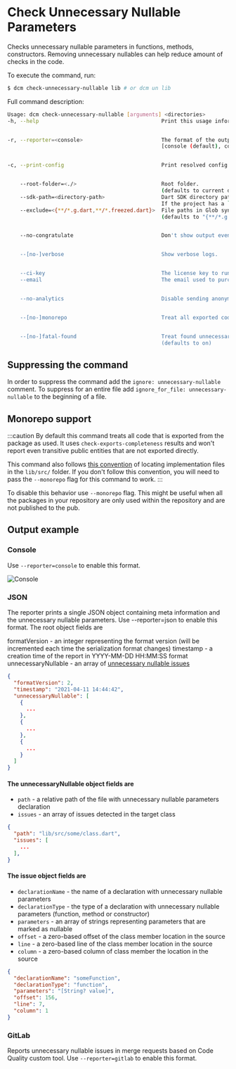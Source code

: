 # Check Unnecessary Nullable Parameters

Checks unnecessary nullable parameters in functions, methods, constructors. Removing unnecessary nullables can help reduce amount of checks in the code.

To execute the command, run:
```sh
$ dcm check-unnecessary-nullable lib # or dcm un lib
```
Full command description:
```sh
Usage: dcm check-unnecessary-nullable [arguments] <directories>
-h, --help                                       Print this usage information.


-r, --reporter=<console>                         The format of the output of the analysis.
                                                 [console (default), codeclimate, json, gitlab]


-c, --print-config                               Print resolved config.


    --root-folder=<./>                           Root folder.
                                                 (defaults to current directory)
    --sdk-path=<directory-path>                  Dart SDK directory path.
                                                 If the project has a `.fvm/flutter_sdk` symlink, it will be used if the SDK is not found.
    --exclude=<{**/*.g.dart,**/*.freezed.dart}>  File paths in Glob syntax to be exclude.
                                                 (defaults to "{**/*.g.dart,**/*.freezed.dart}")


    --no-congratulate                            Don't show output even when there are no issues.


    --[no-]verbose                               Show verbose logs.


    --ci-key                                     The license key to run on CI server. Can be provided via DCM_CI_KEY env variable.
    --email                                      The email used to purchase the license. Can be provided via DCM_EMAIL env variable.


    --no-analytics                               Disable sending anonymous usage statistics.


    --[no-]monorepo                              Treat all exported code with parameters as non-nullable by default.


    --[no-]fatal-found                           Treat found unnecessary nullable parameters as fatal.
                                                 (defaults to on)
```
## Suppressing the command

In order to suppress the command add the `ignore: unnecessary-nullable` comment. To suppress for an entire file add `ignore_for_file: unnecessary-nullable` to the beginning of a file.
## Monorepo support

:::caution
By default this command treats all code that is exported from the package as used. It uses `check-exports-completeness` results and won't report even transitive public entities that are not exported directly.

This command also follows [this convention](https://dart.dev/tools/pub/package-layout#implementation-files) of locating implementation files in the `lib/src/` folder. If you don't follow this convention, you will need to pass the `--monorepo` flag for this command to work.
:::

To disable this behavior use `--monorepo` flag. This might be useful when all the packages in your repository are only used within the repository and are not published to the pub.

## Output example
### Console

Use `--reporter=console` to enable this format.

![Console](/console3.png)

### JSON

The reporter prints a single JSON object containing meta information and the unnecessary nullable parameters. Use --reporter=json to enable this format.
The root object fields are

formatVersion - an integer representing the format version (will be incremented each time the serialization format changes)
timestamp - a creation time of the report in YYYY-MM-DD HH:MM:SS format
unnecessaryNullable - an array of [unnecessary nullable issues](#the-unnecessarynullable-object-fields-are)

```json
{
  "formatVersion": 2,
  "timestamp": "2021-04-11 14:44:42",
  "unnecessaryNullable": [
    {
      ...
    },
    {
      ...
    },
    {
      ...
    }
  ]
}
```

#### The unnecessaryNullable object fields are

- `path` - a relative path of the file with unnecessary nullable parameters declaration
- `issues` - an array of issues detected in the target class

```json
{
  "path": "lib/src/some/class.dart",
  "issues": [
    ...
  ],
}
```

#### The issue object fields are

- `declarationName` - the name of a declaration with unnecessary nullable parameters
- `declarationType` - the type of a declaration with unnecessary nullable parameters (function, method or constructor)
- `parameters` - an array of strings representing parameters that are marked as nullable
- `offset` - a zero-based offset of the class member location in the source
- `line` - a zero-based line of the class member location in the source
- `column` - a zero-based column of class member the location in the source

```json
{
  "declarationName": "someFunction",
  "declarationType": "function",
  "parameters": "[String? value]",
  "offset": 156,
  "line": 7,
  "column": 1
}
```

### GitLab
Reports unnecessary nullable issues in merge requests based on Code Quality custom tool. Use `--reporter=gitlab` to enable this format.

